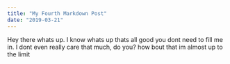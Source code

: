 ```yaml
---
title: "My Fourth Markdown Post"
date: "2019-03-21"
---
```


Hey there whats up. I know whats up thats all good you dont need to fill me in. I dont even really care that much, do you? how bout that im almost up to the limit